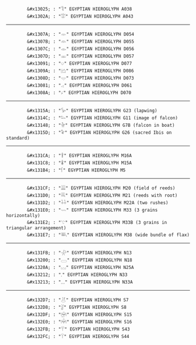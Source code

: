             &#x13025; : "𓀥" EGYPTIAN HIEROGLYPH A038
            &#x1302A; : "𓀪" EGYPTIAN HIEROGLYPH A043
---------------------
            &#x1307A; : "𓁺" EGYPTIAN HIEROGLYPH D054
            &#x1307B; : "𓁻" EGYPTIAN HIEROGLYPH D055
            &#x1307C; : "𓁼" EGYPTIAN HIEROGLYPH D056
            &#x1307D; : "𓁽" EGYPTIAN HIEROGLYPH D057
            &#x13091; : "𓂑" EGYPTIAN HIEROGLYPH D077
            &#x1309A; : "𓂚" EGYPTIAN HIEROGLYPH D086
            &#x1308D; : "𓂍" EGYPTIAN HIEROGLYPH D073
            &#x13081; : "𓂁" EGYPTIAN HIEROGLYPH D061
            &#x1308A; : "𓂊" EGYPTIAN HIEROGLYPH D070

----------------------------
            &#x1315A; : "𓅚" EGYPTIAN HIEROGLYPH G23 (lapwing)
            &#x1314C; : "𓅌" EGYPTIAN HIEROGLYPH G11 (image of falcon)
            &#x13148; : "𓅈" EGYPTIAN HIEROGLYPH G7B (falcon in boat)
            &#x1315D; : "𓅝" EGYPTIAN HIEROGLYPH G26 (sacred Ibis on standard)

----------------------------
            &#x131CA; : "𓇊" EGYPTIAN HIEROGLYPH M16A 
            &#x131C8; : "𓇈" EGYPTIAN HIEROGLYPH M15A 
            &#x131B4; : "𓆴" EGYPTIAN HIEROGLYPH M5
-----------------------------
            &#x131CF; : "𓇏" EGYPTIAN HIEROGLYPH M20 (field of reeds)
            &#x131D0; : "𓇐" EGYPTIAN HIEROGLYPH M21 (reeds with root)
            &#x131D2; : "𓇒" EGYPTIAN HIEROGLYPH M22A (two rushes)
            &#x131E0; : "𓇠" EGYPTIAN HIEROGLYPH M33 (3 grains horizontally)
            &#x131E2; : "𓇢" EGYPTIAN HIEROGLYPH M33B (3 grains in triangular arrangement)
            &#x131E7; : "𓇧" EGYPTIAN HIEROGLYPH M38 (wide bundle of flax)
------------------------------
            &#x131FB; : "𓇻" EGYPTIAN HIEROGLYPH N13
            &#x13200; : "𓈀" EGYPTIAN HIEROGLYPH N18
            &#x1320A; : "𓈊" EGYPTIAN HIEROGLYPH N25A
            &#x13212; : "𓈒" EGYPTIAN HIEROGLYPH N33
            &#x13213; : "𓈓" EGYPTIAN HIEROGLYPH N33A
---------------------------
            &#x132D7; : "𓋗" EGYPTIAN HIEROGLYPH S7
            &#x132D8; : "𓋘" EGYPTIAN HIEROGLYPH S8
            &#x132DF; : "𓋟" EGYPTIAN HIEROGLYPH S15
            &#x132E0; : "𓋠" EGYPTIAN HIEROGLYPH S16
            &#x132FB; : "𓋻" EGYPTIAN HIEROGLYPH S43
            &#x132FC; : "𓋼" EGYPTIAN HIEROGLYPH S44